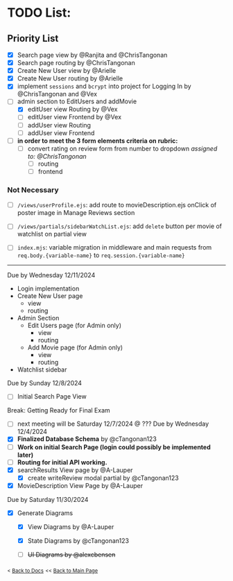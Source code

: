 # TODO List:
## Priority List
- [x] Search page view by @Ranjita and @ChrisTangonan
- [x] Search page routing by @ChrisTangonan
- [x] Create New User view by @Arielle
- [x] Create New User routing by @Arielle
- [x] implement `sessions` and `bcrypt` into project for Logging In by @ChrisTangonan and @Vex
- [ ] admin section to EditUsers and addMovie
  - [x] editUser view Routing by @Vex
  - [ ] editUser view Frontend by @Vex
  - [ ] addUser view Routing
  - [ ] addUser view Frontend
- [ ] **in order to meet the 3 form elements criteria on rubric:**
  - [ ] convert rating on review form from number to dropdown *assigned to: @ChrisTangonan*
    - [ ] routing
    - [ ] frontend
### Not Necessary
- [ ] `/views/userProfile.ejs`: add route to movieDescription.ejs onClick of poster image in Manage Reviews section
- [ ] `/views/partials/sidebarWatchList.ejs`: add `delete` button per movie of watchlist on partial view
- [ ] `index.mjs`: variable migration in middleware and main requests from `req.body.{variable-name}` to `req.session.{variable-name}`




---
Due by Wednesday 12/11/2024
- Login implementation
- Create New User page
  - view
  - routing
- Admin Section
  - Edit Users page (for Admin only)
    - view
    - routing
  - Add Movie page (for Admin only)
    - view
    - routing
- Watchlist sidebar

Due by Sunday 12/8/2024
- [ ] Initial Search Page View 

Break: Getting Ready for Final Exam
- [ ] next meeting will be Saturday 12/7/2024 @ ???
Due by Wednesday 12/4/2024 
- [x] **Finalized Database Schema** by @cTangonan123
- [ ] **Work on initial Search Page (login could possibly be implemented later)**
- [ ] **Routing for initial API working.**
- [x] searchResults View page by @A-Lauper
  - [x] create writeReview modal partial by @cTangonan123
- [x] MovieDescription View Page by @A-Lauper

Due by Saturday 11/30/2024
- [x] Generate Diagrams
  - [x] View Diagrams by @A-Lauper
  - [x] State Diagrams by @cTangonan123
  - [ ] ~~UI Diagrams by @alexcbensen~~



<sub>\< [Back to Docs](/docs/README.md)</sub>
<sub>\<\< [Back to Main Page](/README.md)</sub>